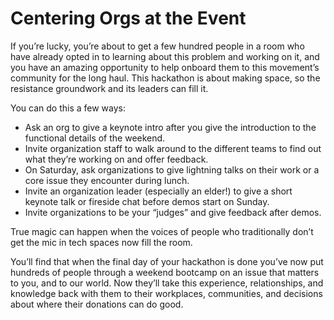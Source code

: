 # Centering Orgs at the Event

If you’re lucky, you’re about to get a few hundred people in a room who have already opted in to learning about this problem and working on it, and you have an amazing opportunity to help onboard them to this movement’s community for the long haul. This hackathon is about making space, so the resistance groundwork and its leaders can fill it.

You can do this a few ways:

* Ask an org to give a keynote intro after you give the introduction to the functional details of the weekend.
* Invite organization staff to walk around to the different teams to find out what they’re working on and offer feedback.
* On Saturday, ask organizations to give lightning talks on their work or a core issue they encounter during lunch. 
* Invite an organization leader \(especially an elder!\) to give a short keynote talk or fireside chat before demos start on Sunday.
* Invite organizations to be your “judges” and give feedback after demos.

True magic can happen when the voices of people who traditionally don’t get the mic in tech spaces now fill the room. 

You’ll find that when the final day of your hackathon is done you’ve now put hundreds of people through a weekend bootcamp on an issue that matters to you, and to our world. Now they’ll take this experience, relationships, and knowledge back with them to their workplaces, communities, and decisions about where their donations can do good.  


